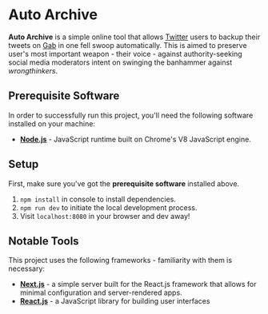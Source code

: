 # Auto Archive
**Auto Archive** is a simple online tool that allows [Twitter](https://twitter.com/) users to backup their tweets on [Gab](https://gab.com/) in one fell swoop automatically. This is aimed to preserve user's most important weapon - their voice - against authority-seeking social media moderators intent on swinging the banhammer against *wrongthinkers*.

## Prerequisite Software
In order to successfully run this project, you'll need the following software installed on your machine:

* **[Node.js](https://nodejs.org/en/)** - JavaScript runtime built on Chrome's V8 JavaScript engine.

## Setup
First, make sure you've got the **prerequisite software** installed above.

1. `npm install` in console to install dependencies.
2. `npm run dev` to initiate the local development process.
3. Visit `localhost:8080` in your browser and dev away!

## Notable Tools
This project uses the following frameworks - familiarity with them is necessary:

* **[Next.js](https://nextjs.org/)** - a simple server built for the React.js framework that allows for minimal configuration and server-rendered apps.
* **[React.js](https://reactjs.org/)** - a JavaScript library for building user interfaces
